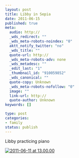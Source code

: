 ```yaml
--- 
layout: post
title: Libby in Sepia
date: 2011-06-15
published: true
meta: 
  audio: http://
  _wds_redirect: ""
  _wds_meta-robots-noindex: "0"
  aktt_notify_twitter: "no"
  _wds_title: ""
  quote-url: http://
  _wds_meta-robots-adv: none
  _wds_metadesc: ""
  _edit_last: "1"
  _thumbnail_id: "910059852"
  _wds_canonical: ""
  quote-copy: Unknown
  _wds_meta-robots-nofollow: "0"
  image: ""
  link-url: http://
  quote-author: Unknown
keywords: []

type: post
categories: 
- family
status: publish
---
```

Libby practicing piano

[![](http://media.eick.us/2011/06/2011-06-11-at-13.00.00-333x500.jpg "2011-06-11 at 13.00.00")](http://media.eick.us/2011/06/2011-06-11-at-13.00.00.jpg)
